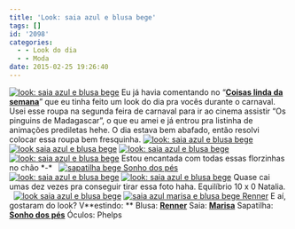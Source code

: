 ```yaml
---
title: 'Look: saia azul e blusa bege'
tags: []
id: '2098'
categories:
  - - Look do dia
  - - Moda
date: 2015-02-25 19:26:40
---
```


[![look: saia azul e blusa bege ](/wp-content/uploads/2015/02/DSC03561.jpg)](/wp-content/uploads/2015/02/DSC03561.jpg) Eu já havia comentando no “[**Coisas linda da semana**](http://natalia.blog.br/2015/02/21/coisas-lindas-da-semana-5/ "Coisas lindas da semana")” que eu tinha feito um look do dia pra vocês durante o carnaval. Usei esse roupa na segunda feira de carnaval para ir ao cinema assistir “Os pinguins de Madagascar”, o que eu amei e já entrou pra listinha de animações prediletas hehe. O dia estava bem abafado, então resolvi colocar essa roupa bem fresquinha. [![look: saia azul e blusa bege](/wp-content/uploads/2015/02/DSC03560.jpg)](/wp-content/uploads/2015/02/DSC03560.jpg) [![look saia azul e blusa bege](/wp-content/uploads/2015/02/DSC03562.jpg)](/wp-content/uploads/2015/02/DSC03562.jpg) [![look: saia azul e blusa bege](/wp-content/uploads/2015/02/DSC03564.jpg)](/wp-content/uploads/2015/02/DSC03564.jpg) [![look: saia azul e blusa bege](/wp-content/uploads/2015/02/DSC03572.jpg)](/wp-content/uploads/2015/02/DSC03572.jpg) Estou encantada com todas essas florzinhas no chão \*-\*   [![sapatilha bege Sonho dos pés](/wp-content/uploads/2015/02/DSC03577.jpg)](/wp-content/uploads/2015/02/DSC03577.jpg) [![look: saia azul e blusa bege](/wp-content/uploads/2015/02/DSC03582.jpg)](/wp-content/uploads/2015/02/DSC03582.jpg) [![look: saia azul e blusa bege](/wp-content/uploads/2015/02/DSC03574.jpg)](/wp-content/uploads/2015/02/DSC03574.jpg) Quase cai umas dez vezes pra conseguir tirar essa foto haha. Equilíbrio 10 x 0 Natalia.   [![look saia azul e blusa bege](/wp-content/uploads/2015/02/DSC03581.jpg)](/wp-content/uploads/2015/02/DSC03581.jpg) [![saia azul marisa e blusa bege Renner ](/wp-content/uploads/2015/02/DSC03579.jpg)](/wp-content/uploads/2015/02/DSC03579.jpg) E aí, gostaram do look? V**estindo: ** Blusa: [**Renner**](http://www.lojasrenner.com.br/ "Renner") Saia: [**Marisa**](http://www.marisa.com.br/ "Marisa") Sapatilha: [**Sonho dos pés**](http://sonhodospes.com.br/ "Sonho dos pés") Óculos: Phelps
